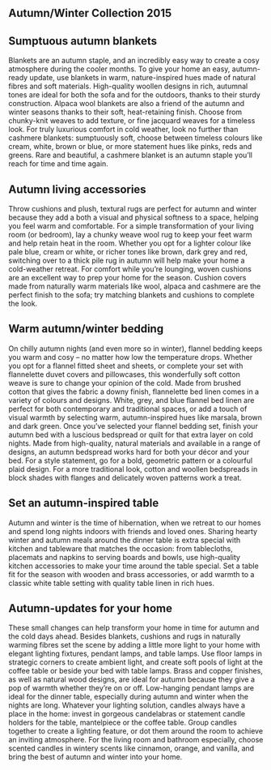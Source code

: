 ## Autumn/Winter Collection 2015

## Sumptuous autumn blankets

Blankets are an autumn staple, and an incredibly easy way to create a cosy atmosphere during the cooler months. To give your home an easy, autumn-ready update, use blankets in warm, nature-inspired hues made of natural fibres and soft materials. High-quality woollen designs in rich, autumnal tones are ideal for both the sofa and for the outdoors, thanks to their sturdy construction. Alpaca wool blankets are also a friend of the autumn and winter seasons thanks to their soft, heat-retaining finish. Choose from chunky-knit weaves to add texture, or fine jacquard weaves for a timeless look. For truly luxurious comfort in cold weather, look no further than cashmere blankets: sumptuously soft, choose between timeless colours like cream, white, brown or blue, or more statement hues like pinks, reds and greens. Rare and beautiful, a cashmere blanket is an autumn staple you’ll reach for time and time again.

## Autumn living accessories

Throw cushions and plush, textural rugs are perfect for autumn and winter because they add a both a visual and physical softness to a space, helping you feel warm and comfortable. For a simple transformation of your living room (or bedroom), lay a chunky weave wool rug to keep your feet warm and help retain heat in the room. Whether you opt for a lighter colour like pale blue, cream or white, or richer tones like brown, dark grey and red, switching over to a thick pile rug in autumn will help make your home a cold-weather retreat. For comfort while you’re lounging, woven cushions are an excellent way to prep your home for the season. Cushion covers made from naturally warm materials like wool, alpaca and cashmere are the perfect finish to the sofa; try matching blankets and cushions to complete the look.

## Warm autumn/winter bedding

On chilly autumn nights (and even more so in winter), flannel bedding keeps you warm and cosy – no matter how low the temperature drops. Whether you opt for a flannel fitted sheet and sheets, or complete your set with flannelette duvet covers and pillowcases, this wonderfully soft cotton weave is sure to change your opinion of the cold. Made from brushed cotton that gives the fabric a downy finish, flannelette bed linen comes in a variety of colours and designs. White, grey, and blue flannel bed linen are perfect for both contemporary and traditional spaces, or add a touch of visual warmth by selecting warm, autumn-inspired hues like marsala, brown and dark green. Once you’ve selected your flannel bedding set, finish your autumn bed with a luscious bedspread or quilt for that extra layer on cold nights. Made from high-quality, natural materials and available in a range of designs, an autumn bedspread works hard for both your décor and your bed. For a style statement, go for a bold, geometric pattern or a colourful plaid design. For a more traditional look, cotton and woollen bedspreads in block shades with flanges and delicately woven patterns work a treat.

## Set an autumn-inspired table

Autumn and winter is the time of hibernation, when we retreat to our homes and spend long nights indoors with friends and loved ones. Sharing hearty winter and autumn meals around the dinner table is extra special with kitchen and tableware that matches the occasion: from tablecloths, placemats and napkins to serving boards and bowls, use high-quality kitchen accessories to make your time around the table special. Set a table fit for the season with wooden and brass accessories, or add warmth to a classic white table setting with quality table linen in rich hues.

## Autumn-updates for your home

These small changes can help transform your home in time for autumn and the cold days ahead. Besides blankets, cushions and rugs in naturally warming fibres set the scene by adding a little more light to your home with elegant lighting fixtures, pendant lamps, and table lamps. Use floor lamps in strategic corners to create ambient light, and create soft pools of light at the coffee table or beside your bed with table lamps. Brass and copper finishes, as well as natural wood designs, are ideal for autumn because they give a pop of warmth whether they’re on or off. Low-hanging pendant lamps are ideal for the dinner table, especially during autumn and winter when the nights are long. Whatever your lighting solution, candles always have a place in the home: invest in gorgeous candelabras or statement candle holders for the table, mantelpiece or the coffee table. Group candles together to create a lighting feature, or dot them around the room to achieve an inviting atmosphere. For the living room and bathroom especially, choose scented candles in wintery scents like cinnamon, orange, and vanilla, and bring the best of autumn and winter into your home.
